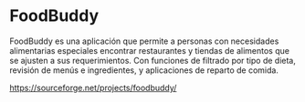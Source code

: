 # FoodBuddy
FoodBuddy es una aplicación que permite a personas con necesidades alimentarias especiales encontrar restaurantes y tiendas de alimentos que se ajusten a sus requerimientos. Con funciones de filtrado por tipo de dieta, revisión de menús e ingredientes, y aplicaciones de reparto de comida.


https://sourceforge.net/projects/foodbuddy/
